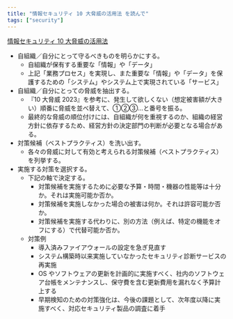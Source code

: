 ```yaml
---
title: "情報セキュリティ 10 大脅威の活用法 を読んで"
tags: ["security"]
---
```


[情報セキュリティ 10 大脅威の活用法](https://www.ipa.go.jp/security/10threats/ps6vr70000009r2t-att/katsuyouhou_2023.pdf)

* 自組織／自分にとって守るべきものを明らかにする。
  * 自組織が保有する重要な「情報」や「データ」
  * 上記「業務プロセス」を実現し、また重要な「情報」や「データ」を保護するための「システム」やシステム上で実現されている「サービス」
* 自組織／自分にとっての脅威を抽出する。
  * 『10 大脅威 2023』を参考に、発生して欲しくない（想定被害額が大きい）順番に脅威を並べ替えて、①②③…と番号を振る。
  * 最終的な脅威の順位付けには、自組織が何を重視するのか、組織の経営方針に依存するため、経営方針の決定部門の判断が必要となる場合がある。
* 対策候補（ベストプラクティス）を洗い出す。
  * 各々の脅威に対して有効と考えられる対策候補（ベストプラクティス）を列挙する。
* 実施する対策を選択する。
  * 下記の軸で決定する。
    * 対策候補を実施するために必要な予算・時間・機器の性能等は十分か。それは実施可能か否か。
    * 対策候補を実施しなかった場合の被害は何か。それは許容可能か否か。
    * 対策候補を実施する代わりに、別の方法（例えば、特定の機能をオフにする）で代替可能か否か。
  * 対策例
    * 導入済みファイアウォールの設定を急ぎ見直す
    * システム構築時以来実施していなかったセキュリティ診断サービスの再実施
    * OS やソフトウェアの更新を計画的に実施すべく、社内のソフトウェア台帳をメンテナンスし、保守費を含む更新費用を漏れなく予算計上する
    * 早期検知のための対策強化は、今後の課題として、次年度以降に実施すべく、対応セキュリティ製品の調査に着手
